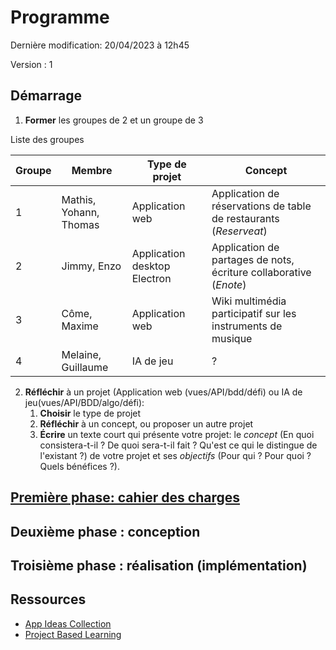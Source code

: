 # Programme

Dernière modification: 20/04/2023 à 12h45

Version : 1

## Démarrage

1. **Former** les groupes de 2 et un groupe de 3

Liste des groupes

|  Groupe 	|  Membre 	|  Type de projet 	| Concept  	|
|---	|---	|---	|---	|
|   1	|  Mathis, Yohann, Thomas 	| Application web  	|   Application de réservations de table de restaurants (*Reserveat*)	|
|   2	|  Jimmy, Enzo  	|  Application desktop Electron 	|  Application de partages de nots, écriture collaborative (*Enote*) 	|
|   3	|  Côme, Maxime 	|  Application web 	|  Wiki multimédia participatif sur les instruments de musique 	|
|   4	|  Melaine, Guillaume 	|  IA de jeu 	|  ? 	|


2. **Réfléchir** à un projet (Application web (vues/API/bdd/défi) ou IA de jeu(vues/API/BDD/algo/défi):
   1. **Choisir** le type de projet
   2. **Réfléchir** à un concept, ou proposer un autre projet 
   3. **Écrire** un texte court qui présente votre projet: le *concept* (En quoi consistera-t-il ? De quoi sera-t-il fait ? Qu'est ce qui le distingue de l'existant ?) de votre projet et ses *objectifs* (Pour qui ? Pour quoi ? Quels bénéfices ?).

## [Première phase: cahier des charges](./phase-1-cahier-des-charges-conception/index.md)

## Deuxième phase : conception

## Troisième phase : réalisation (implémentation)

## Ressources

- [App Ideas Collection](https://github.com/florinpop17/app-ideas)
- [Project Based Learning](https://github.com/practical-tutorials/project-based-learning)